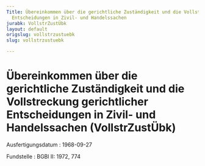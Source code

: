 ```yaml
---
Title: Übereinkommen über die gerichtliche Zuständigkeit und die Vollstreckung gerichtlicher
  Entscheidungen in Zivil- und Handelssachen
jurabk: VollstrZustÜbk
layout: default
origslug: vollstrzustuebk
slug: vollstrzustuebk

---
```


# Übereinkommen über die gerichtliche Zuständigkeit und die Vollstreckung gerichtlicher Entscheidungen in Zivil- und Handelssachen (VollstrZustÜbk)

Ausfertigungsdatum
:   1968-09-27

Fundstelle
:   BGBl II: 1972, 774

